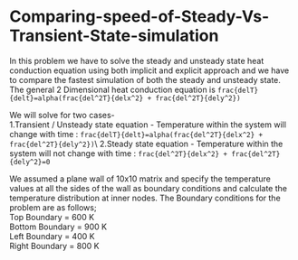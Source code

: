 # Comparing-speed-of-Steady-Vs-Transient-State-simulation
In this problem we have to solve the steady and unsteady state heat conduction equation using both implicit and explicit approach and we have to compare the fastest simulation of both the steady and unsteady state.
The general 2 Dimensional heat conduction equation is `frac{delT}{delt}=alpha(frac{del^2T}{delx^2} + frac{del^2T}{dely^2})`

We will solve for two cases-\
1.Transient / Unsteady state equation - Temperature within the system will change with time : `frac{delT}{delt}=alpha(frac{del^2T}{delx^2} + frac{del^2T}{dely^2})`\ 
2.Steady state equation - Temperature within the system will not change with time : `frac{del^2T}{delx^2} + frac{del^2T}{dely^2}=0`

We assumed a plane wall of 10x10 matrix and specify the temperature values at all the sides of the wall as boundary conditions and calculate the temperature distribution at inner nodes.
The Boundary conditions for the problem are as follows;\
Top Boundary = 600 K\
Bottom Boundary = 900 K\
Left Boundary = 400 K\
Right Boundary = 800 K
